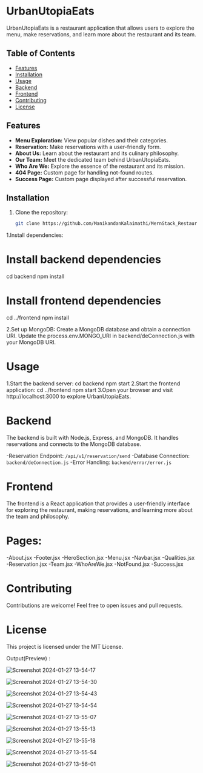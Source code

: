 # UrbanUtopiaEats

UrbanUtopiaEats is a restaurant application that allows users to explore the menu, make reservations, and learn more about the restaurant and its team.

## Table of Contents

- [Features](#features)
- [Installation](#installation)
- [Usage](#usage)
- [Backend](#backend)
- [Frontend](#frontend)
- [Contributing](#contributing)
- [License](#license)

## Features

- **Menu Exploration:** View popular dishes and their categories.
- **Reservation:** Make reservations with a user-friendly form.
- **About Us:** Learn about the restaurant and its culinary philosophy.
- **Our Team:** Meet the dedicated team behind UrbanUtopiaEats.
- **Who Are We:** Explore the essence of the restaurant and its mission.
- **404 Page:** Custom page for handling not-found routes.
- **Success Page:** Custom page displayed after successful reservation.

## Installation

1. Clone the repository:

   ```bash
   git clone https://github.com/ManikandanKalaimathi/MernStack_Restaurant

1.Install dependencies:
# Install backend dependencies
cd backend
npm install

# Install frontend dependencies
cd ../frontend
npm install

2.Set up MongoDB:
Create a MongoDB database and obtain a connection URI.
Update the process.env.MONGO_URI in backend/deConnection.js with your MongoDB URI.

# Usage
1.Start the backend server:
cd backend
npm start
2.Start the frontend application:
cd ../frontend
npm start
3.Open your browser and visit http://localhost:3000 to explore UrbanUtopiaEats.

# Backend
The backend is built with Node.js, Express, and MongoDB. It handles reservations and connects to the MongoDB database.

-Reservation Endpoint: `/api/v1/reservation/send`
-Database Connection: `backend/deConnection.js`
-Error Handling: `backend/error/error.js`

# Frontend
The frontend is a React application that provides a user-friendly interface for exploring the restaurant, making reservations, and learning more about the team and philosophy.

# Pages:
-About.jsx
-Footer.jsx
-HeroSection.jsx
-Menu.jsx
-Navbar.jsx
-Qualities.jsx
-Reservation.jsx
-Team.jsx
-WhoAreWe.jsx
-NotFound.jsx
-Success.jsx

# Contributing
Contributions are welcome! Feel free to open issues and pull requests.

# License
This project is licensed under the MIT License.

Output(Preview) :

![Screenshot 2024-01-27 13-54-17](https://github.com/ManikandanKalaimathi/MernStack_Restaurant/assets/120374567/a4daf954-188d-465c-ab34-65b1f4b8c25c)


![Screenshot 2024-01-27 13-54-30](https://github.com/ManikandanKalaimathi/MernStack_Restaurant/assets/120374567/d384bd2f-10a3-42e2-8302-46751ec89d0d)


![Screenshot 2024-01-27 13-54-43](https://github.com/ManikandanKalaimathi/MernStack_Restaurant/assets/120374567/dd9cbbe5-c94b-4f4d-aa33-61c98312b938)



![Screenshot 2024-01-27 13-54-54](https://github.com/ManikandanKalaimathi/MernStack_Restaurant/assets/120374567/3be258ec-09e5-44ea-8576-ea08de75e053)



![Screenshot 2024-01-27 13-55-07](https://github.com/ManikandanKalaimathi/MernStack_Restaurant/assets/120374567/658eac1e-b184-4e3b-9a3b-9f6231bb34f8)



![Screenshot 2024-01-27 13-55-13](https://github.com/ManikandanKalaimathi/MernStack_Restaurant/assets/120374567/9f2dc92d-c60d-48c6-afdf-394c3ec49c87)



![Screenshot 2024-01-27 13-55-18](https://github.com/ManikandanKalaimathi/MernStack_Restaurant/assets/120374567/8bf255d4-65e7-4123-baaf-dc6f9c29a0be)



![Screenshot 2024-01-27 13-55-54](https://github.com/ManikandanKalaimathi/MernStack_Restaurant/assets/120374567/29d8a03d-0783-4d51-baab-38baba473914)



![Screenshot 2024-01-27 13-56-01](https://github.com/ManikandanKalaimathi/MernStack_Restaurant/assets/120374567/c6ad8989-aff9-4e34-aef4-f9f494e525a5)
